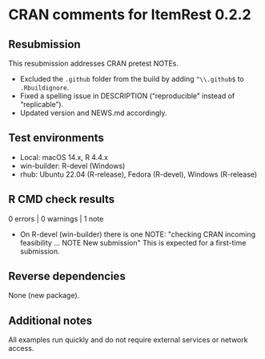 # CRAN comments for ItemRest 0.2.2

## Resubmission
This resubmission addresses CRAN pretest NOTEs.

* Excluded the `.github` folder from the build by adding `^\\.github$` to `.Rbuildignore`.
* Fixed a spelling issue in DESCRIPTION (“reproducible” instead of “replicable”).
* Updated version and NEWS.md accordingly.

## Test environments
* Local: macOS 14.x, R 4.4.x
* win-builder: R-devel (Windows)
* rhub: Ubuntu 22.04 (R-release), Fedora (R-devel), Windows (R-release)

## R CMD check results
0 errors | 0 warnings | 1 note

* On R-devel (win-builder) there is one NOTE:
  "checking CRAN incoming feasibility ... NOTE
   New submission"
  This is expected for a first-time submission.

## Reverse dependencies
None (new package).

## Additional notes
All examples run quickly and do not require external services or network access.

